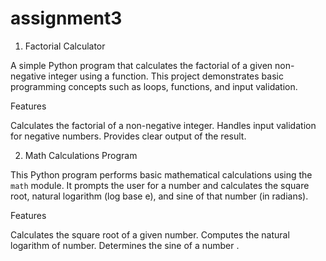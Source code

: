 # assignment3
1. Factorial Calculator

A simple Python program that calculates the factorial of a given non-negative integer using a function. This project demonstrates basic programming concepts such as loops, functions, and input validation.

Features

Calculates the factorial of a non-negative integer.
Handles input validation for negative numbers.
Provides clear output of the result.

2. Math Calculations Program

This Python program performs basic mathematical calculations using the `math` module. It prompts the user for a number and calculates the square root, natural logarithm (log base e), and sine of that number (in radians).

Features

Calculates the square root of a given number.
Computes the natural logarithm of number.
Determines the sine of a number .
